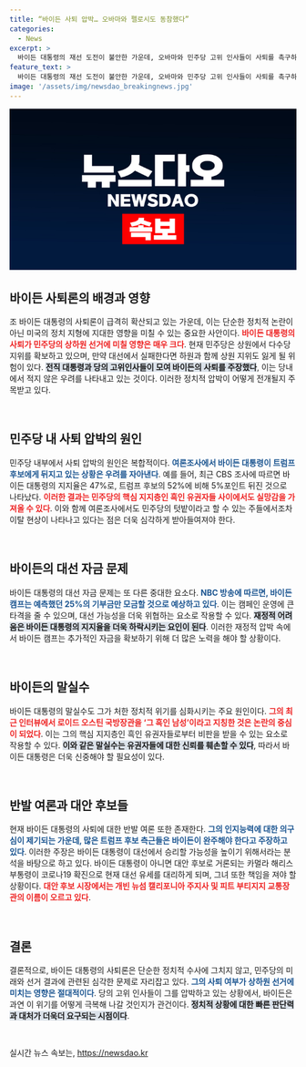 ```yaml
---
title: “바이든 사퇴 압박… 오바마와 펠로시도 동참했다”
categories:
  - News
excerpt: >
  바이든 대통령의 재선 도전이 불안한 가운데, 오바마와 민주당 고위 인사들이 사퇴를 촉구하고 있다. 여론조사에서 국민의 지지를 잃어가며, 대선뿐 아니라 상하원 선거에서도 패배할 우려가 커지고 있다.
feature_text: >
  바이든 대통령의 재선 도전이 불안한 가운데, 오바마와 민주당 고위 인사들이 사퇴를 촉구하고 있다. 여론조사에서 국민의 지지를 잃어가며, 대선뿐 아니라 상하원 선거에서도 패배할 우려가 커지고 있다.
image: '/assets/img/newsdao_breakingnews.jpg'
---
```


<p><img src="/assets/img/newsdao_breakingnews.jpg" alt="pcversion 속보" /></p>

<h2 data-ke-size="size26">바이든 사퇴론의 배경과 영향</h2>

<p data-ke-size="size16">조 바이든 대통령의 사퇴론이 급격히 확산되고 있는 가운데, 이는 단순한 정치적 논란이 아닌 미국의 정치 지형에 지대한 영향을 미칠 수 있는 중요한 사안이다. <b><span style="color: #ee2323;">바이든 대통령의 사퇴가 민주당의 상하원 선거에 미칠 영향은 매우 크다</span></b>. 현재 민주당은 상원에서 다수당 지위를 확보하고 있으며, 만약 대선에서 실패한다면 하원과 함께 상원 지위도 잃게 될 위험이 있다. <b><span style="background-color: #21538527;">전직 대통령과 당의 고위인사들이 모여 바이든의 사퇴를 주장했다</span></b>, 이는 당내에서 적지 않은 우려를 나타내고 있는 것이다. 이러한 정치적 압박이 어떻게 전개될지 주목받고 있다.</p>

<p data-ke-size="size16">&nbsp;</p>

<h2 data-ke-size="size26">민주당 내 사퇴 압박의 원인</h2>

<p data-ke-size="size16">민주당 내부에서 사퇴 압박의 원인은 복합적이다. <b><span style="color: #1a5490;">여론조사에서 바이든 대통령이 트럼프 후보에게 뒤지고 있는 상황은 우려를 자아낸다</span></b>. 예를 들어, 최근 CBS 조사에 따르면 바이든 대통령의 지지율은 47%로, 트럼프 후보의 52%에 비해 5%포인트 뒤진 것으로 나타났다. <b><span style="color: #ee2323;">이러한 결과는 민주당의 핵심 지지층인 흑인 유권자들 사이에서도 실망감을 가져올 수 있다</span></b>. 이와 함께 여론조사에서도 민주당의 텃밭이라고 할 수 있는 주들에서조차 이탈 현상이 나타나고 있다는 점은 더욱 심각하게 받아들여져야 한다.</p>

<p data-ke-size="size16">&nbsp;</p>

<h2 data-ke-size="size26">바이든의 대선 자금 문제</h2>

<p data-ke-size="size16">바이든 대통령의 대선 자금 문제는 또 다른 중대한 요소다. <b><span style="color: #1a5490;">NBC 방송에 따르면, 바이든 캠프는 예측했던 25%의 기부금만 모금할 것으로 예상하고 있다</span></b>. 이는 캠페인 운영에 큰 타격을 줄 수 있으며, 대선 가능성을 더욱 위협하는 요소로 작용할 수 있다. <b><span style="background-color: #21538527;">재정적 어려움은 바이든 대통령의 지지율을 더욱 하락시키는 요인이 된다</span></b>. 이러한 재정적 압박 속에서 바이든 캠프는 추가적인 자금을 확보하기 위해 더 많은 노력을 해야 할 상황이다.</p>

<p data-ke-size="size16">&nbsp;</p>

<h2 data-ke-size="size26">바이든의 말실수</h2>

<p data-ke-size="size16">바이든 대통령의 말실수도 그가 처한 정치적 위기를 심화시키는 주요 원인이다. <b><span style="color: #ee2323;">그의 최근 인터뷰에서 로이드 오스틴 국방장관을 ‘그 흑인 남성’이라고 지칭한 것은 논란의 중심이 되었다</span></b>. 이는 그의 핵심 지지층인 흑인 유권자들로부터 비판을 받을 수 있는 요소로 작용할 수 있다. <b><span style="background-color: #21538527;">이와 같은 말실수는 유권자들에 대한 신뢰를 훼손할 수 있다</span></b>, 따라서 바이든 대통령은 더욱 신중해야 할 필요성이 있다.</p>

<p data-ke-size="size16">&nbsp;</p>

<h2 data-ke-size="size26">반발 여론과 대안 후보들</h2>

<p data-ke-size="size16">현재 바이든 대통령의 사퇴에 대한 반발 여론 또한 존재한다. <b><span style="color: #1a5490;">그의 인지능력에 대한 의구심이 제기되는 가운데, 많은 트럼프 후보 측근들은 바이든이 완주해야 한다고 주장하고 있다</span></b>. 이러한 주장은 바이든 대통령이 대선에서 승리할 가능성을 높이기 위해서라는 분석을 바탕으로 하고 있다. 바이든 대통령이 아니면 대안 후보로 거론되는 카멀라 해리스 부통령이 코로나19 확진으로 현재 대선 유세를 대리하게 되며, 그녀 또한 책임을 져야 할 상황이다. <b><span style="color: #ee2323;">대안 후보 시장에서는 개빈 뉴섬 캘리포니아 주지사 및 피트 부티지지 교통장관의 이름이 오르고 있다</span></b>.</p>

<p data-ke-size="size16">&nbsp;</p>

<h2 data-ke-size="size26">결론</h2>

<p data-ke-size="size16">결론적으로, 바이든 대통령의 사퇴론은 단순한 정치적 수사에 그치지 않고, 민주당의 미래와 선거 결과에 관련된 심각한 문제로 자리잡고 있다. <b><span style="color: #1a5490;">그의 사퇴 여부가 상하원 선거에 미치는 영향은 절대적이다</span></b>. 당의 고위 인사들이 그를 압박하고 있는 상황에서, 바이든은 과연 이 위기를 어떻게 극복해 나갈 것인지가 관건이다. <b><span style="background-color: #21538527;">정치적 상황에 대한 빠른 판단력과 대처가 더욱더 요구되는 시점이다</span></b>.</p> 

<p data-ke-size="size16">&nbsp;</p>
실시간 뉴스 속보는, <a href="https://newsdao.kr" rel="dofollow">https://newsdao.kr</a>


